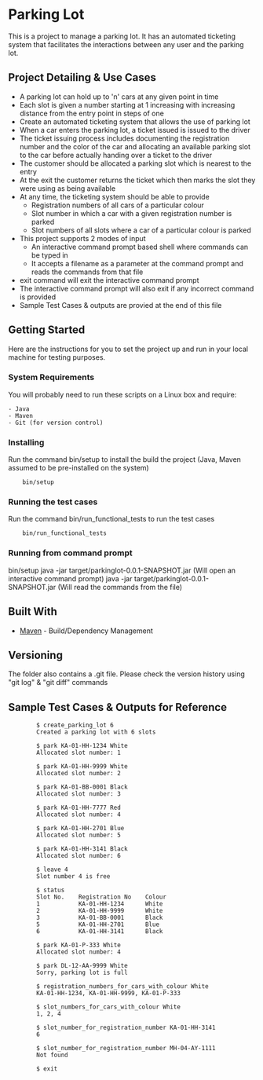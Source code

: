 # Parking Lot

This is a project to manage a parking lot. It has an automated ticketing system that facilitates the interactions between any user and the parking lot.

## Project Detailing & Use Cases

- A parking lot can hold up to 'n' cars at any given point in time
- Each slot is given a number starting at 1 increasing with increasing distance from the entry point in steps of one
- Create an automated ticketing system that allows the use of parking lot
- When a car enters the parking lot, a ticket issued is issued to the driver
- The ticket issuing process includes documenting the registration number and the color of the car and allocating an available parking slot to the car before actually handing over a ticket to the driver
- The customer should be allocated a parking slot which is nearest to the entry
- At the exit the customer returns the ticket which then marks the slot they were using as being available
- At any time, the  ticketing system should be able to provide
	- Registration numbers of all cars of a particular colour
	- Slot number in which a car with a given registration number is parked
	- Slot numbers of all slots where a car of a particular colour is parked
- This project supports 2 modes of input
	- An interactive command prompt based shell where commands can be typed in
	- It accepts a filename as a parameter at the command prompt and reads the commands from that file
- exit command will exit the interactive command prompt
- The interactive command prompt will also exit if any incorrect command is provided
- Sample Test Cases & outputs are provied at the end of this file

## Getting Started

Here are the instructions for you to set the project up and run in your local machine for testing purposes.

### System Requirements

You will probably need to run these scripts on a Linux box and require:

			
	- Java
	- Maven
	- Git (for version control)



### Installing

Run the command bin/setup to install the build the project (Java, Maven assumed to be pre-installed on the system)

			
		bin/setup


### Running the test cases

Run the command bin/run_functional_tests to run the test cases

		
		bin/run_functional_tests


### Running from command prompt

bin/setup
java -jar target/parkinglot-0.0.1-SNAPSHOT.jar (Will open an interactive command prompt)
java -jar target/parkinglot-0.0.1-SNAPSHOT.jar <filename> (Will read the commands from the file)


## Built With

- [Maven](https://maven.apache.org/) - Build/Dependency Management


## Versioning

The folder also contains a .git file. Please check the version history using "git log" & "git diff" commands


## Sample Test Cases & Outputs for Reference

			$ create_parking_lot 6
			Created a parking lot with 6 slots

			$ park KA-01-HH-1234 White
			Allocated slot number: 1

			$ park KA-01-HH-9999 White
			Allocated slot number: 2

			$ park KA-01-BB-0001 Black
			Allocated slot number: 3

			$ park KA-01-HH-7777 Red
			Allocated slot number: 4

			$ park KA-01-HH-2701 Blue
			Allocated slot number: 5

			$ park KA-01-HH-3141 Black
			Allocated slot number: 6

			$ leave 4
			Slot number 4 is free

			$ status
			Slot No.    Registration No    Colour
			1           KA-01-HH-1234      White
			2           KA-01-HH-9999      White
			3           KA-01-BB-0001      Black
			5           KA-01-HH-2701      Blue
			6           KA-01-HH-3141      Black

			$ park KA-01-P-333 White
			Allocated slot number: 4

			$ park DL-12-AA-9999 White
			Sorry, parking lot is full

			$ registration_numbers_for_cars_with_colour White
			KA-01-HH-1234, KA-01-HH-9999, KA-01-P-333

			$ slot_numbers_for_cars_with_colour White
			1, 2, 4

			$ slot_number_for_registration_number KA-01-HH-3141
			6

			$ slot_number_for_registration_number MH-04-AY-1111
			Not found

			$ exit


